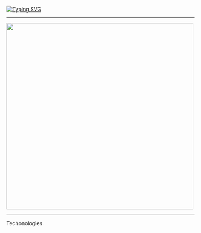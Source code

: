 
<a href="https://git.io/typing-svg" allign = "center"><img src="https://readme-typing-svg.demolab.com?font=Fira+Code&pause=1000&color=F48222&center=true&vCenter=true&width=435&lines=Welcome!+My+name+is+Nath%C3%A1lia+++%3A);I'm+a+Developer." alt="Typing SVG" /></a>

<hr>
<div allign = "right">
<img src="https://github.com/NathaliaNogueira/NathaliaNogueira/assets/94802675/d96e5054-204d-4760-b1f4-3237e86475a4" width = 500px/>

</div>
<hr>

Techonologies 

